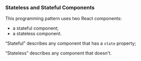### Stateless and Stateful Components

This programming pattern uses two React components: 
* a stateful component;
* a stateless component. 

“Stateful” describes any component that has a `state` property; 

“Stateless” describes any component that doesn't.